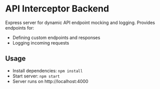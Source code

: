 # API Interceptor Backend

Express server for dynamic API endpoint mocking and logging. Provides endpoints for:
- Defining custom endpoints and responses
- Logging incoming requests

## Usage
- Install dependencies: `npm install`
- Start server: `npm start`
- Server runs on http://localhost:4000
